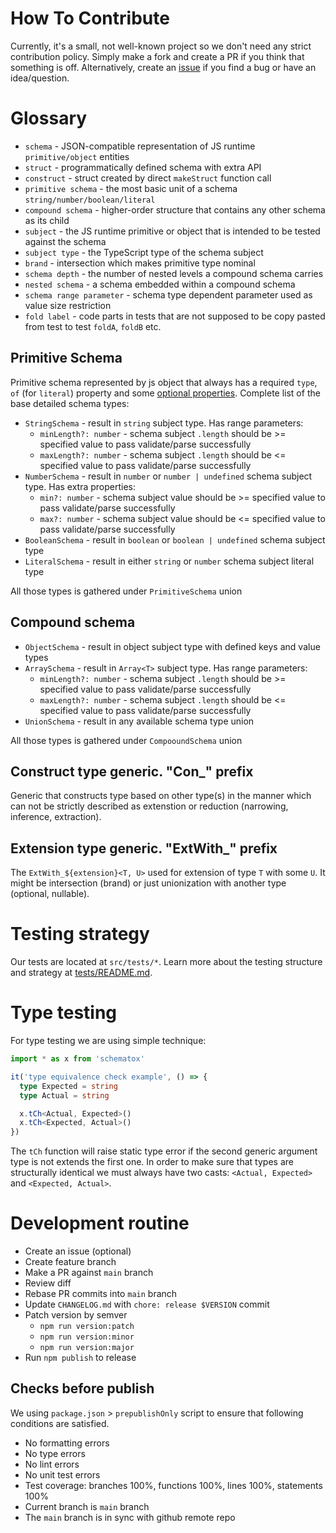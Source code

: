 # How To Contribute

Currently, it's a small, not well-known project so we don't need any strict contribution policy. Simply make a fork and create a PR if you think that something is off. Alternatively, create an [issue](https://github.com/incerta/schematox/issues) if you find a bug or have an idea/question.

# Glossary

- `schema` - JSON-compatible representation of JS runtime `primitive/object` entities
- `struct` - programmatically defined schema with extra API
- `construct` - struct created by direct `makeStruct` function call
- `primitive schema` - the most basic unit of a schema `string/number/boolean/literal`
- `compound schema` - higher-order structure that contains any other schema as its child
- `subject` - the JS runtime primitive or object that is intended to be tested against the schema
- `subject type` - the TypeScript type of the schema subject
- `brand` - intersection which makes primitive type nominal
- `schema depth` - the number of nested levels a compound schema carries
- `nested schema` - a schema embedded within a compound schema
- `schema range parameter` - schema type dependent parameter used as value size restriction
- `fold label` - code parts in tests that are not supposed to be copy pasted from test to test `foldA`, `foldB` etc.

## Primitive Schema

Primitive schema represented by js object that always has a required `type`, `of` (for `literal`) property and some [optional properties](#detailed-schemas-optional-properties). Complete list of the base detailed schema types:

- `StringSchema` - result in `string` subject type. Has range parameters:
  - `minLength?: number` - schema subject `.length` should be >= specified value to pass validate/parse successfully
  - `maxLength?: number` - schema subject `.length` should be <= specified value to pass validate/parse successfully
- `NumberSchema` - result in `number` or `number | undefined` schema subject type. Has extra properties:
  - `min?: number` - schema subject value should be >= specified value to pass validate/parse successfully
  - `max?: number` - schema subject value should be <= specified value to pass validate/parse successfully
- `BooleanSchema` - result in `boolean` or `boolean | undefined` schema subject type
- `LiteralSchema` - result in either `string` or `number` schema subject literal type

All those types is gathered under `PrimitiveSchema` union

## Compound schema

- `ObjectSchema` - result in object subject type with defined keys and value types
- `ArraySchema` - result in `Array<T>` subject type. Has range parameters:
  - `minLength?: number` - schema subject `.length` should be >= specified value to pass validate/parse successfully
  - `maxLength?: number` - schema subject `.length` should be <= specified value to pass validate/parse successfully
- `UnionSchema` - result in any available schema type union

All those types is gathered under `CompooundSchema` union

## Construct type generic. "Con\_" prefix

Generic that constructs type based on other type(s) in the manner which can not be strictly described as extenstion or reduction (narrowing, inference, extraction).

## Extension type generic. "ExtWith\_" prefix

The `ExtWith_${extension}<T, U>` used for extension of type `T` with some `U`. It might be intersection (brand) or just unionization with another type (optional, nullable).

# Testing strategy

Our tests are located at `src/tests/*`. Learn more about the testing structure and strategy at [tests/README.md](https://github.com/incerta/schematox/blob/main/src/tests/README.md).

# Type testing

For type testing we are using simple technique:

```typescript
import * as x from 'schematox'

it('type equivalence check example', () => {
  type Expected = string
  type Actual = string

  x.tCh<Actual, Expected>()
  x.tCh<Expected, Actual>()
})
```

The `tCh` function will raise static type error if the second generic argument type is not extends the first one. In order to make sure that types are structurally identical we must always have two casts: `<Actual, Expected>` and `<Expected, Actual>`.

# Development routine

- Create an issue (optional)
- Create feature branch
- Make a PR against `main` branch
- Review diff
- Rebase PR commits into `main` branch
- Update `CHANGELOG.md` with `chore: release $VERSION` commit
- Patch version by semver
  - `npm run version:patch`
  - `npm run version:minor`
  - `npm run version:major`
- Run `npm publish` to release

## Checks before publish

We using `package.json` > `prepublishOnly` script to ensure that following conditions are satisfied.

- No formatting errors
- No type errors
- No lint errors
- No unit test errors
- Test coverage: branches 100%, functions 100%, lines 100%, statements 100%
- Current branch is `main` branch
- The `main` branch is in sync with github remote repo

